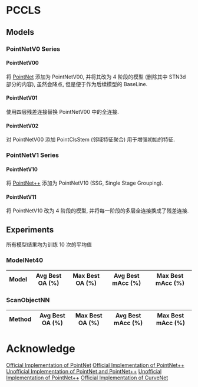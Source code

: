 # PCCLS

## Models

### PointNetV0 Series

#### PointNetV00

将 [PointNet](https://arxiv.org/abs/1612.00593) 添加为 PointNetV00, 并将其改为 4 阶段的模型 (删除其中 STN3d 部分的内容), 虽然会降点, 但是便于作为后续模型的 BaseLine.

#### PointNetV01

使用四层残差连接替换 PointNetV00 中的全连接.

#### PointNetV02

对 PointNetV00 添加 PointClsStem (邻域特征聚合) 用于增强初始的特征.

### PointNetV1 Series

#### PointNetV10

将 [PointNet++](https://arxiv.org/abs/1706.02413) 添加为 PointNetV10 (SSG, Single Stage Grouping).

#### PointNetV11

将 PointNetV10 改为 4 阶段的模型, 并将每一阶段的多层全连接换成了残差连接.


## Experiments

所有模型结果均为训练 10 次的平均值

### ModelNet40

|   Model    |  Avg Best OA (\%)  | Max Best OA (\%) | Avg Best mAcc (\%) | Max Best mAcc (\%) |
| :--------: | :----------------: | :--------------: | :----------------: | :----------------: |


### ScanObjectNN

|   Method   |  Avg Best OA (\%)  | Max Best OA (\%) | Avg Best mAcc (\%) | Max Best mAcc (\%) |
| :--------: | :----------------: | :--------------: | :----------------: | :----------------: |

# Acknowledge

[Official Implementation of PointNet](https://github.com/charlesq34/pointnet)
[Official Implementation of PointNet++](https://github.com/charlesq34/pointnet2)
[Unofficial Implementation of PointNet and PointNet++](https://github.com/yanx27/Pointnet_Pointnet2_pytorch)
[Unofficial Implementation of PointNet++](https://github.com/erikwijmans/Pointnet2_PyTorch)
[Official Implementation of CurveNet](https://github.com/tiangexiang/CurveNet)